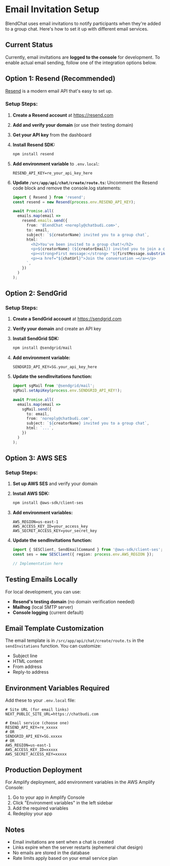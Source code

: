 # Email Invitation Setup

BlendChat uses email invitations to notify participants when they're added to a group chat. Here's how to set it up with different email services.

## Current Status

Currently, email invitations are **logged to the console** for development. To enable actual email sending, follow one of the integration options below.

## Option 1: Resend (Recommended)

[Resend](https://resend.com) is a modern email API that's easy to set up.

### Setup Steps:

1. **Create a Resend account** at https://resend.com
2. **Add and verify your domain** (or use their testing domain)
3. **Get your API key** from the dashboard
4. **Install Resend SDK:**
   ```bash
   npm install resend
   ```

5. **Add environment variable** to `.env.local`:
   ```
   RESEND_API_KEY=re_your_api_key_here
   ```

6. **Update `/src/app/api/chat/create/route.ts`:**
   Uncomment the Resend code block and remove the console.log statements:
   
   ```typescript
   import { Resend } from 'resend';
   const resend = new Resend(process.env.RESEND_API_KEY);
   
   await Promise.all(
     emails.map(email =>
       resend.emails.send({
         from: 'BlendChat <noreply@chatbudi.com>',
         to: email,
         subject: `${creatorName} invited you to a group chat`,
         html: `
           <h2>You've been invited to a group chat!</h2>
           <p>${creatorName} (${creatorEmail}) invited you to join a conversation.</p>
           <p><strong>First message:</strong> "${firstMessage.substring(0, 200)}..."</p>
           <p><a href="${chatUrl}">Join the conversation →</a></p>
         `,
       })
     )
   );
   ```

## Option 2: SendGrid

### Setup Steps:

1. **Create a SendGrid account** at https://sendgrid.com
2. **Verify your domain** and create an API key
3. **Install SendGrid SDK:**
   ```bash
   npm install @sendgrid/mail
   ```

4. **Add environment variable:**
   ```
   SENDGRID_API_KEY=SG.your_api_key_here
   ```

5. **Update the sendInvitations function:**
   ```typescript
   import sgMail from '@sendgrid/mail';
   sgMail.setApiKey(process.env.SENDGRID_API_KEY!);
   
   await Promise.all(
     emails.map(email =>
       sgMail.send({
         to: email,
         from: 'noreply@chatbudi.com',
         subject: `${creatorName} invited you to a group chat`,
         html: `...`,
       })
     )
   );
   ```

## Option 3: AWS SES

### Setup Steps:

1. **Set up AWS SES** and verify your domain
2. **Install AWS SDK:**
   ```bash
   npm install @aws-sdk/client-ses
   ```

3. **Add environment variables:**
   ```
   AWS_REGION=us-east-1
   AWS_ACCESS_KEY_ID=your_access_key
   AWS_SECRET_ACCESS_KEY=your_secret_key
   ```

4. **Update the sendInvitations function:**
   ```typescript
   import { SESClient, SendEmailCommand } from '@aws-sdk/client-ses';
   const ses = new SESClient({ region: process.env.AWS_REGION });
   
   // Implementation here
   ```

## Testing Emails Locally

For local development, you can use:
- **Resend's testing domain** (no domain verification needed)
- **Mailhog** (local SMTP server)
- **Console logging** (current default)

## Email Template Customization

The email template is in `/src/app/api/chat/create/route.ts` in the `sendInvitations` function. You can customize:
- Subject line
- HTML content
- From address
- Reply-to address

## Environment Variables Required

Add these to your `.env.local` file:

```env
# Site URL (for email links)
NEXT_PUBLIC_SITE_URL=https://chatbudi.com

# Email service (choose one)
RESEND_API_KEY=re_xxxxx
# OR
SENDGRID_API_KEY=SG.xxxxx
# OR
AWS_REGION=us-east-1
AWS_ACCESS_KEY_ID=xxxxx
AWS_SECRET_ACCESS_KEY=xxxxx
```

## Production Deployment

For Amplify deployment, add environment variables in the AWS Amplify Console:
1. Go to your app in Amplify Console
2. Click "Environment variables" in the left sidebar
3. Add the required variables
4. Redeploy your app

## Notes

- Email invitations are sent when a chat is created
- Links expire when the server restarts (ephemeral chat design)
- No emails are stored in the database
- Rate limits apply based on your email service plan

